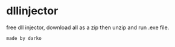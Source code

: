 # dllinjector
free dll injector, download all as a zip then unzip and run .exe file.
```
made by darko
```
